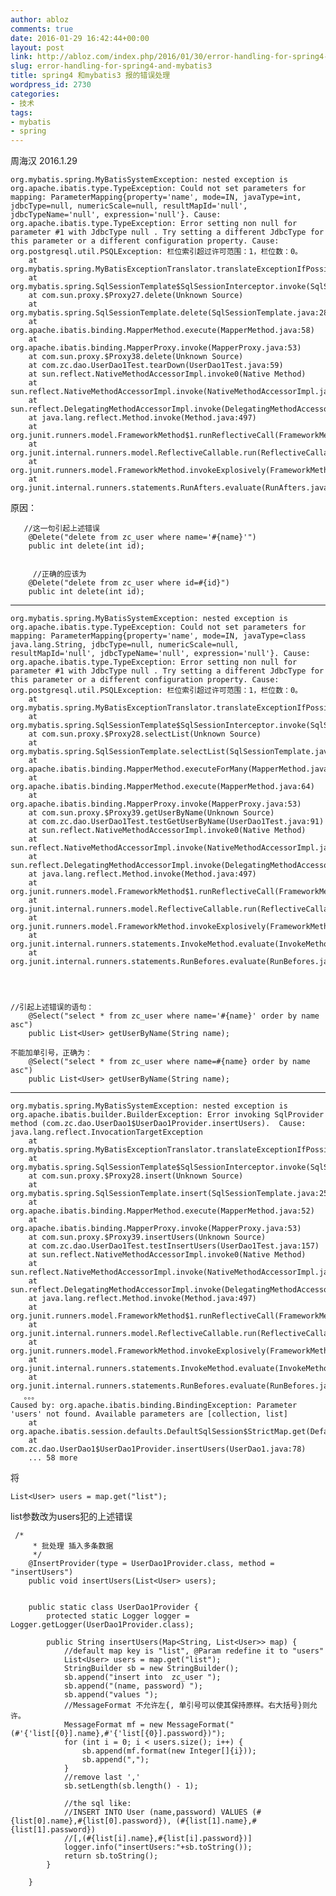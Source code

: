 ```yaml
---
author: abloz
comments: true
date: 2016-01-29 16:42:44+00:00
layout: post
link: http://abloz.com/index.php/2016/01/30/error-handling-for-spring4-and-mybatis3/
slug: error-handling-for-spring4-and-mybatis3
title: spring4 和mybatis3 报的错误处理
wordpress_id: 2730
categories:
- 技术
tags:
- mybatis
- spring
---
```


周海汉 2016.1.29

    
    org.mybatis.spring.MyBatisSystemException: nested exception is org.apache.ibatis.type.TypeException: Could not set parameters for mapping: ParameterMapping{property='name', mode=IN, javaType=int, jdbcType=null, numericScale=null, resultMapId='null', jdbcTypeName='null', expression='null'}. Cause: org.apache.ibatis.type.TypeException: Error setting non null for parameter #1 with JdbcType null . Try setting a different JdbcType for this parameter or a different configuration property. Cause: org.postgresql.util.PSQLException: 栏位索引超过许可范围：1，栏位数：0。
        at org.mybatis.spring.MyBatisExceptionTranslator.translateExceptionIfPossible(MyBatisExceptionTranslator.java:76)
        at org.mybatis.spring.SqlSessionTemplate$SqlSessionInterceptor.invoke(SqlSessionTemplate.java:399)
        at com.sun.proxy.$Proxy27.delete(Unknown Source)
        at org.mybatis.spring.SqlSessionTemplate.delete(SqlSessionTemplate.java:285)
        at org.apache.ibatis.binding.MapperMethod.execute(MapperMethod.java:58)
        at org.apache.ibatis.binding.MapperProxy.invoke(MapperProxy.java:53)
        at com.sun.proxy.$Proxy38.delete(Unknown Source)
        at com.zc.dao.UserDao1Test.tearDown(UserDao1Test.java:59)
        at sun.reflect.NativeMethodAccessorImpl.invoke0(Native Method)
        at sun.reflect.NativeMethodAccessorImpl.invoke(NativeMethodAccessorImpl.java:62)
        at sun.reflect.DelegatingMethodAccessorImpl.invoke(DelegatingMethodAccessorImpl.java:43)
        at java.lang.reflect.Method.invoke(Method.java:497)
        at org.junit.runners.model.FrameworkMethod$1.runReflectiveCall(FrameworkMethod.java:50)
        at org.junit.internal.runners.model.ReflectiveCallable.run(ReflectiveCallable.java:12)
        at org.junit.runners.model.FrameworkMethod.invokeExplosively(FrameworkMethod.java:47)
        at org.junit.internal.runners.statements.RunAfters.evaluate(RunAfters.java:33)


原因：

    
       //这一句引起上述错误
        @Delete("delete from zc_user where name='#{name}'")
        public int delete(int id);
    
    
         //正确的应该为
        @Delete("delete from zc_user where id=#{id}")
        public int delete(int id);





* * *




    
    org.mybatis.spring.MyBatisSystemException: nested exception is org.apache.ibatis.type.TypeException: Could not set parameters for mapping: ParameterMapping{property='name', mode=IN, javaType=class java.lang.String, jdbcType=null, numericScale=null, resultMapId='null', jdbcTypeName='null', expression='null'}. Cause: org.apache.ibatis.type.TypeException: Error setting non null for parameter #1 with JdbcType null . Try setting a different JdbcType for this parameter or a different configuration property. Cause: org.postgresql.util.PSQLException: 栏位索引超过许可范围：1，栏位数：0。
        at org.mybatis.spring.MyBatisExceptionTranslator.translateExceptionIfPossible(MyBatisExceptionTranslator.java:76)
        at org.mybatis.spring.SqlSessionTemplate$SqlSessionInterceptor.invoke(SqlSessionTemplate.java:399)
        at com.sun.proxy.$Proxy28.selectList(Unknown Source)
        at org.mybatis.spring.SqlSessionTemplate.selectList(SqlSessionTemplate.java:205)
        at org.apache.ibatis.binding.MapperMethod.executeForMany(MapperMethod.java:122)
        at org.apache.ibatis.binding.MapperMethod.execute(MapperMethod.java:64)
        at org.apache.ibatis.binding.MapperProxy.invoke(MapperProxy.java:53)
        at com.sun.proxy.$Proxy39.getUserByName(Unknown Source)
        at com.zc.dao.UserDao1Test.testGetUserByName(UserDao1Test.java:91)
        at sun.reflect.NativeMethodAccessorImpl.invoke0(Native Method)
        at sun.reflect.NativeMethodAccessorImpl.invoke(NativeMethodAccessorImpl.java:62)
        at sun.reflect.DelegatingMethodAccessorImpl.invoke(DelegatingMethodAccessorImpl.java:43)
        at java.lang.reflect.Method.invoke(Method.java:497)
        at org.junit.runners.model.FrameworkMethod$1.runReflectiveCall(FrameworkMethod.java:50)
        at org.junit.internal.runners.model.ReflectiveCallable.run(ReflectiveCallable.java:12)
        at org.junit.runners.model.FrameworkMethod.invokeExplosively(FrameworkMethod.java:47)
        at org.junit.internal.runners.statements.InvokeMethod.evaluate(InvokeMethod.java:17)
        at org.junit.internal.runners.statements.RunBefores.evaluate(RunBefores.java:26)



    
    //引起上述错误的语句：
        @Select("select * from zc_user where name='#{name}' order by name asc")
        public List<User> getUserByName(String name);
    
    不能加单引号，正确为：
        @Select("select * from zc_user where name=#{name} order by name asc")
        public List<User> getUserByName(String name);





* * *




    
    org.mybatis.spring.MyBatisSystemException: nested exception is org.apache.ibatis.builder.BuilderException: Error invoking SqlProvider method (com.zc.dao.UserDao1$UserDao1Provider.insertUsers).  Cause: java.lang.reflect.InvocationTargetException
        at org.mybatis.spring.MyBatisExceptionTranslator.translateExceptionIfPossible(MyBatisExceptionTranslator.java:76)
        at org.mybatis.spring.SqlSessionTemplate$SqlSessionInterceptor.invoke(SqlSessionTemplate.java:399)
        at com.sun.proxy.$Proxy28.insert(Unknown Source)
        at org.mybatis.spring.SqlSessionTemplate.insert(SqlSessionTemplate.java:253)
        at org.apache.ibatis.binding.MapperMethod.execute(MapperMethod.java:52)
        at org.apache.ibatis.binding.MapperProxy.invoke(MapperProxy.java:53)
        at com.sun.proxy.$Proxy39.insertUsers(Unknown Source)
        at com.zc.dao.UserDao1Test.testInsertUsers(UserDao1Test.java:157)
        at sun.reflect.NativeMethodAccessorImpl.invoke0(Native Method)
        at sun.reflect.NativeMethodAccessorImpl.invoke(NativeMethodAccessorImpl.java:62)
        at sun.reflect.DelegatingMethodAccessorImpl.invoke(DelegatingMethodAccessorImpl.java:43)
        at java.lang.reflect.Method.invoke(Method.java:497)
        at org.junit.runners.model.FrameworkMethod$1.runReflectiveCall(FrameworkMethod.java:50)
        at org.junit.internal.runners.model.ReflectiveCallable.run(ReflectiveCallable.java:12)
        at org.junit.runners.model.FrameworkMethod.invokeExplosively(FrameworkMethod.java:47)
        at org.junit.internal.runners.statements.InvokeMethod.evaluate(InvokeMethod.java:17)
        at org.junit.internal.runners.statements.RunBefores.evaluate(RunBefores.java:26)
       。。。
    Caused by: org.apache.ibatis.binding.BindingException: Parameter 'users' not found. Available parameters are [collection, list]
        at org.apache.ibatis.session.defaults.DefaultSqlSession$StrictMap.get(DefaultSqlSession.java:294)
        at com.zc.dao.UserDao1$UserDao1Provider.insertUsers(UserDao1.java:78)
        ... 58 more


将

    
    List<User> users = map.get("list");


list参数改为users犯的上述错误

    
     /*
         * 批处理 插入多条数据 
         */
        @InsertProvider(type = UserDao1Provider.class, method = "insertUsers")
        public void insertUsers(List<User> users);
        
     
        public static class UserDao1Provider {
            protected static Logger logger = Logger.getLogger(UserDao1Provider.class);
             
            public String insertUsers(Map<String, List<User>> map) {
                //default map key is "list", @Param redefine it to "users"
                List<User> users = map.get("list");
                StringBuilder sb = new StringBuilder();
                sb.append("insert into  zc_user ");
                sb.append("(name, password) ");
                sb.append("values ");
                //MessageFormat 不允许左{, 单引号可以使其保持原样。右大括号}则允许。
                MessageFormat mf = new MessageFormat("(#'{'list[{0}].name},#'{'list[{0}].password})");
                for (int i = 0; i < users.size(); i++) {
                    sb.append(mf.format(new Integer[]{i}));
                    sb.append(",");
                }
                //remove last ','
                sb.setLength(sb.length() - 1);
                
                //the sql like:
                //INSERT INTO User (name,password) VALUES (#{list[0].name},#{list[0].password}), (#{list[1].name},#{list[1].password})
                //[,(#{list[i].name},#{list[i].password})] 
                logger.info("insertUsers:"+sb.toString());
                return sb.toString();
            }
     
        }





